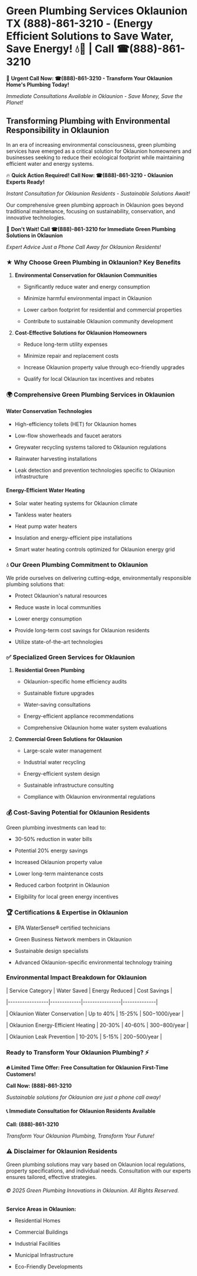# Green Plumbing Services Oklaunion TX (888)-861-3210 - (Energy Efficient Solutions to Save Water, Save Energy! 💧🌿 | Call ☎(888)-861-3210

🚨 **Urgent Call Now: ☎(888)-861-3210 - Transform Your Oklaunion Home's Plumbing Today!**
*Immediate Consultations Available in Oklaunion - Save Money, Save the Planet!*

## Transforming Plumbing with Environmental Responsibility in Oklaunion

In an era of increasing environmental consciousness, green plumbing services have emerged as a critical solution for Oklaunion homeowners and businesses seeking to reduce their ecological footprint while maintaining efficient water and energy systems. 

🔥 **Quick Action Required! Call Now: ☎(888)-861-3210 - Oklaunion Experts Ready!**
*Instant Consultation for Oklaunion Residents - Sustainable Solutions Await!*

Our comprehensive green plumbing approach in Oklaunion goes beyond traditional maintenance, focusing on sustainability, conservation, and innovative technologies.

🚨 **Don't Wait! Call ☎(888)-861-3210 for Immediate Green Plumbing Solutions in Oklaunion**
*Expert Advice Just a Phone Call Away for Oklaunion Residents!*

### ★ Why Choose Green Plumbing in Oklaunion? Key Benefits

1. **Environmental Conservation for Oklaunion Communities** 
   - Significantly reduce water and energy consumption
   - Minimize harmful environmental impact in Oklaunion
   - Lower carbon footprint for residential and commercial properties
   - Contribute to sustainable Oklaunion community development

2. **Cost-Effective Solutions for Oklaunion Homeowners** 
   - Reduce long-term utility expenses
   - Minimize repair and replacement costs
   - Increase Oklaunion property value through eco-friendly upgrades
   - Qualify for local Oklaunion tax incentives and rebates

### 🌍 Comprehensive Green Plumbing Services in Oklaunion

#### Water Conservation Technologies
- High-efficiency toilets (HET) for Oklaunion homes
- Low-flow showerheads and faucet aerators
- Greywater recycling systems tailored to Oklaunion regulations
- Rainwater harvesting installations
- Leak detection and prevention technologies specific to Oklaunion infrastructure

#### Energy-Efficient Water Heating
- Solar water heating systems for Oklaunion climate
- Tankless water heaters
- Heat pump water heaters
- Insulation and energy-efficient pipe installations
- Smart water heating controls optimized for Oklaunion energy grid

### 💧 Our Green Plumbing Commitment to Oklaunion

We pride ourselves on delivering cutting-edge, environmentally responsible plumbing solutions that:
- Protect Oklaunion's natural resources
- Reduce waste in local communities
- Lower energy consumption
- Provide long-term cost savings for Oklaunion residents
- Utilize state-of-the-art technologies

### ✅ Specialized Green Services for Oklaunion

1. **Residential Green Plumbing**
   - Oklaunion-specific home efficiency audits
   - Sustainable fixture upgrades
   - Water-saving consultations
   - Energy-efficient appliance recommendations
   - Comprehensive Oklaunion home water system evaluations

2. **Commercial Green Solutions for Oklaunion**
   - Large-scale water management
   - Industrial water recycling
   - Energy-efficient system design
   - Sustainable infrastructure consulting
   - Compliance with Oklaunion environmental regulations

### 💰 Cost-Saving Potential for Oklaunion Residents

Green plumbing investments can lead to:
- 30-50% reduction in water bills
- Potential 20% energy savings
- Increased Oklaunion property value
- Lower long-term maintenance costs
- Reduced carbon footprint in Oklaunion
- Eligibility for local green energy incentives

### 🏆 Certifications & Expertise in Oklaunion

- EPA WaterSense® certified technicians
- Green Business Network members in Oklaunion
- Sustainable design specialists
- Advanced Oklaunion-specific environmental technology training

### Environmental Impact Breakdown for Oklaunion

| Service Category | Water Saved | Energy Reduced | Cost Savings |
|-----------------|-------------|----------------|--------------|
| Oklaunion Water Conservation | Up to 40% | 15-25% | $500-$1000/year |
| Oklaunion Energy-Efficient Heating | 20-30% | 40-60% | $300-$800/year |
| Oklaunion Leak Prevention | 10-20% | 5-15% | $200-$500/year |

### Ready to Transform Your Oklaunion Plumbing? ⚡

**🔥 Limited Time Offer: Free Consultation for Oklaunion First-Time Customers!**

**Call Now: (888)-861-3210**
*Sustainable solutions for Oklaunion are just a phone call away!*

#### 📞 Immediate Consultation for Oklaunion Residents Available

**Call: (888)-861-3210**
*Transform Your Oklaunion Plumbing, Transform Your Future!*

### ⚠️ Disclaimer for Oklaunion Residents

Green plumbing solutions may vary based on Oklaunion local regulations, property specifications, and individual needs. Consultation with our experts ensures tailored, effective strategies.

###### © 2025 Green Plumbing Innovations in Oklaunion. All Rights Reserved.

**Service Areas in Oklaunion:** 
- Residential Homes
- Commercial Buildings
- Industrial Facilities
- Municipal Infrastructure
- Eco-Friendly Developments